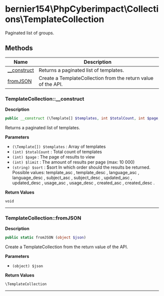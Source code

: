 # bernier154\PhpCyberimpact\Collections\TemplateCollection  

Paginated list of groups.





## Methods

| Name | Description |
|------|-------------|
|[__construct](#templatecollection__construct)|Returns a paginated list of templates.|
|[fromJSON](#templatecollectionfromjson)|Create a TemplateCollection from the return value of the API.|




### TemplateCollection::__construct  

**Description**

```php
public __construct (\Template[] $templates, int $totalCount, int $page, int $limit, string $sort)
```

Returns a paginated list of templates. 

 

**Parameters**

* `(\Template[]) $templates`
: Array of templates  
* `(int) $totalCount`
: Total count of templates  
* `(int) $page`
: The page of results to view  
* `(int) $limit`
: The amount of results per page (max: 10 000)  
* `(string) $sort`
: $sort In which order should the results be returned.  
Possible values: template_asc , template_desc , language_asc , language_desc , subject_asc , subject_desc , updated_asc , updated_desc , usage_asc , usage_desc , created_asc , created_desc .  

**Return Values**

`void`




<hr />


### TemplateCollection::fromJSON  

**Description**

```php
public static fromJSON (object $json)
```

Create a TemplateCollection from the return value of the API. 

 

**Parameters**

* `(object) $json`

**Return Values**

`\TemplateCollection`




<hr />

